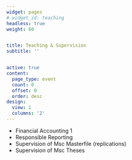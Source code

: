 ```yaml
---
widget: pages
# widget_id: teaching
headless: true
weight: 60


title: Teaching & Supervision
subtitle: ''


active: true
content:
  page_type: event
  count: 0
  offset: 0
  order: desc
design:
  view: 1
  columns: '2'
---
```

  * Financial Accounting 1
  * Responsible Reporting
  * Supervision of Msc Masterfile (replications)
  * Supervision of Msc Theses
